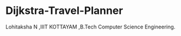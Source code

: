 Dijkstra-Travel-Planner
=======================

Lohitaksha N ,IIIT KOTTAYAM ,B.Tech Computer Science Engineering.

